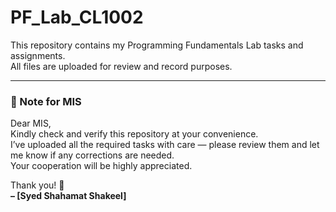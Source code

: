 # PF_Lab_CL1002

This repository contains my Programming Fundamentals Lab tasks and assignments.  
All files are uploaded for review and record purposes.

---

### 📝 Note for MIS

Dear MIS,  
Kindly check and verify this repository at your convenience.  
I’ve uploaded all the required tasks with care — please review them and let me know if any corrections are needed.  
Your cooperation will be highly appreciated.  

Thank you! 🙏  
**– [Syed Shahamat Shakeel]**
